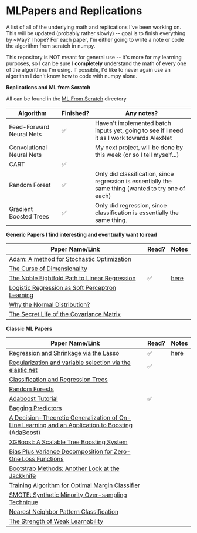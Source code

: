 # MLPapers and Replications


A list of all of the underlying math and replications I've been working on. This will be updated (probably rather slowly) -- goal is to finish everything by ~May? I hope? For each paper, I'm either going to write a note or code the algorithm from scratch in numpy.

This repository is NOT meant for general use -- it's more for my learning purposes, so I can be sure I **completely** understand the math of every one of the algorithms I'm using. If possible, I'd like to never again use an algorithm I don't know how to code with numpy alone.

**Replications and ML from Scratch**

All can be found in the [ML From Scratch](ML_From_Scratch) directory

| Algorithm                 | Finished? | Any notes?                                                                                          |
| ------------------------- | --------- | --------------------------------------------------------------------------------------------------- |
| Feed-Forward Neural Nets  | ✅        | Haven't implemented batch inputs yet, going to see if I need it as I work towards AlexNet           |
| Convolutional Neural Nets |           | My next project, will be done by this week (or so I tell myself...)                                 |
| CART                      | ✅        |                                                                                                     |
| Random Forest             | ✅        | Only did classification, since regression is essentially the same thing (wanted to try one of each) |
| Gradient Boosted Trees    | ✅        | Only did regression, since classification is essentially the same thing.                            |

**Generic Papers I find interesting and eventually want to read**

| Paper Name/Link                                                                                                                           | Read? | Notes                                       |
| ----------------------------------------------------------------------------------------------------------------------------------------- | ----- | ------------------------------------------- |
| [Adam: A method for Stochastic Optimization](https://arxiv.org/abs/1412.6980)                                                                |       |                                             |
| [The Curse of Dimensionality](https://www.inf.fu-berlin.de/inst/ag-ki/rojas_home/documents/tutorials/dimensionality.pdf)                     |       |                                             |
| [The Noble Eightfold Path to Linear Regression](https://www.inf.fu-berlin.de/inst/ag-ki/rojas_home/documents/tutorials/LinearRegression.pdf) | ✅    | [here](Classic_ML_Papers/LinearRegression.pdf) |
| [Logistic Regression as Soft Perceptron Learning]()                                                                                          |       |                                             |
| [Why the Normal Distribution?](https://www.inf.fu-berlin.de/inst/ag-ki/rojas_home/documents/tutorials/Gaussian-distribution.pdf)             |       |                                             |
| [The Secret Life of the Covariance Matrix](https://www.inf.fu-berlin.de/inst/ag-ki/rojas_home/documents/tutorials/secretcovariance.pdf)      |       |                                             |

**Classic ML Papers**

| Paper Name/Link                                                                                                                                                                                       | Read? | Notes                            |
| ----------------------------------------------------------------------------------------------------------------------------------------------------------------------------------------------------- | ----- | -------------------------------- |
| [Regression and Shrinkage via the Lasso](https://www.jstor.org/stable/2346178)                                                                                                                           | ✅    | [here](Classic_ML_Papers/Lasso.pdf) |
| [Regularization and variable selection via the elastic net](https://doi.org/10.1111/j.1467-9868.2005.00503.x)                                                                                            | ✅    |                                  |
| [Classification and Regression Trees](https://pages.stat.wisc.edu/~loh/treeprogs/guide/wires11.pdf)                                                                                                      |       |                                  |
| [Random Forests](https://link.springer.com/article/10.1023/A:1010933404324)                                                                                                                              |       |                                  |
| [Adaboost Tutorial](https://www.inf.fu-berlin.de/inst/ag-ki/adaboost4.pdf)                                                                                                                               | ✅    |                                  |
| [Bagging Predictors](https://link.springer.com/article/10.1007/BF00058655)                                                                                                                               |       |                                  |
| [A Decision-Theoretic Generalization of On-Line Learning and an Application to Boosting (AdaBoost)](https://www.sciencedirect.com/science/article/pii/S002200009791504X)                                 |       |                                  |
| [XGBoost: A Scalable Tree Boosting System](https://arxiv.org/pdf/1603.02754)                                                                                                                             |       |                                  |
| [Bias Plus Variance Decomposition for Zero-One Loss Functions](https://www.researchgate.net/publication/2793430_Bias_Plus_Variance_Decomposition_for_Zero-One_Loss_Functions)                            |       |                                  |
| [Bootstrap Methods: Another Look at the Jackknife](https://projecteuclid.org/journals/annals-of-statistics/volume-7/issue-1/Bootstrap-Methods-Another-Look-at-the-Jackknife/10.1214/aos/1176344552.full) |       |                                  |
| [Training Algorithm for Optimal Margin Classifier](https://dl.acm.org/doi/10.1145/130385.130401)                                                                                                         |       |                                  |
| [SMOTE: Synthetic Minority Over-sampling Technique](https://www.jair.org/index.php/jair/article/view/10302/24590)                                                                                        |       |                                  |
| [Nearest Neighbor Pattern Classification](https://ieeexplore.ieee.org/document/1053964)                                                                                                                  |       |                                  |
| [The Strength of Weak Learnability](http://rob.schapire.net/papers/strengthofweak.pdf)                                                                                                                   |       |                                  |
